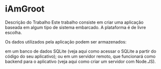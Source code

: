 # iAmGroot

Descrição do Trabalho
Este trabalho consiste em criar uma aplicação baseada em algum tipo de sistema embarcado. A plataforma é de livre escolha.

Os dados utilizados pela aplicação podem ser armazenados:

em um banco de dados SQLite (veja aqui como acessar o SQLite a partir do código do seu aplicativo); ou
em um servidor remoto, que funcionará como backend para o aplicativo (veja aqui como criar um servidor com Node.JS).

